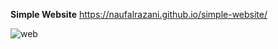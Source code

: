 **Simple Website**
https://naufalrazani.github.io/simple-website/



![web](https://github.com/Naufalrazani/simple-website/assets/172961385/2f01082f-eadc-47b1-93fd-d4f47c676ca3)
